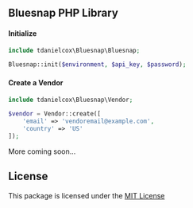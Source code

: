 ## Bluesnap PHP Library


#### Initialize

```php
include tdanielcox\Bluesnap\Bluesnap;

Bluesnap::init($environment, $api_key, $password);
```

#### Create a Vendor

```php
include tdanielcox\Bluesnap\Vendor;

$vendor = Vendor::create([
    'email' => 'vendoremail@example.com',
    'country' => 'US'
]);
```

More coming soon...

## License
This package is licensed under the [MIT License](https://github.com/tdanielcox/bluesnap-php/blob/master/LICENSE)